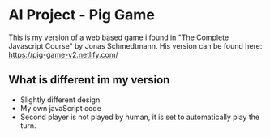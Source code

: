 # AI Project - Pig Game

This is my version of a web based game i found in "The Complete Javascript Course" by Jonas Schmedtmann. 
His version can be found here: https://pig-game-v2.netlify.com/

## What is different im my version
* Slightly different design
* My own javaScript code 
* Second player is not played by human, it is set to automatically play the turn.

